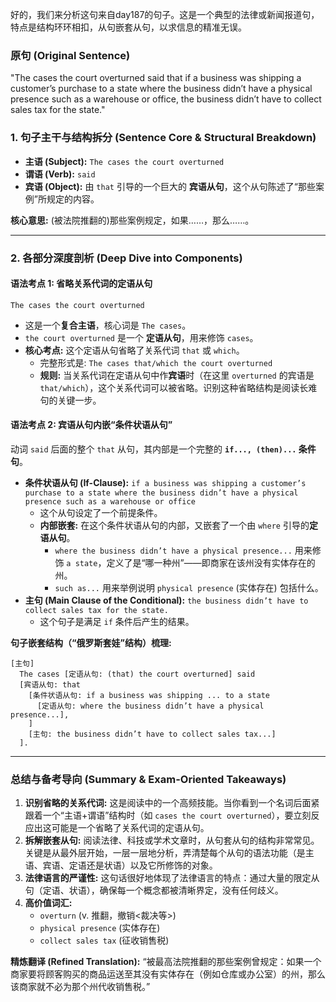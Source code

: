 好的，我们来分析这句来自day187的句子。这是一个典型的法律或新闻报道句，特点是结构环环相扣，从句嵌套从句，以求信息的精准无误。

### **原句 (Original Sentence)**

"The cases the court overturned said that if a business was shipping a customer’s purchase to a state where the business didn’t have a physical presence such as a warehouse or office, the business didn’t have to collect sales tax for the state."

### **1. 句子主干与结构拆分 (Sentence Core & Structural Breakdown)**

- **主语 (Subject):** `The cases the court overturned`
- **谓语 (Verb):** `said`
- **宾语 (Object):** 由 `that` 引导的一个巨大的 **宾语从句**，这个从句陈述了“那些案例”所规定的内容。

**核心意思:** (被法院推翻的)那些案例规定，如果……，那么……。

------

### **2. 各部分深度剖析 (Deep Dive into Components)**

#### **语法考点 1: 省略关系代词的定语从句**

```
The cases the court overturned
```

- 这是一个**复合主语**，核心词是 `The cases`。
- `the court overturned` 是一个 **定语从句**，用来修饰 `cases`。
- **核心考点:** 这个定语从句省略了关系代词 `that` 或 `which`。
  - 完整形式是: `The cases that/which the court overturned`
  - **规则:** 当关系代词在定语从句中作**宾语**时（在这里 `overturned` 的宾语是 `that/which`），这个关系代词可以被省略。识别这种省略结构是阅读长难句的关键一步。

#### **语法考点 2: 宾语从句内嵌“条件状语从句”**

动词 `said` 后面的整个 `that` 从句，其内部是一个完整的 **`if..., (then)...` 条件句**。

- **条件状语从句 (If-Clause):** `if a business was shipping a customer’s purchase to a state where the business didn’t have a physical presence such as a warehouse or office`
  - 这个从句设定了一个前提条件。
  - **内部嵌套:** 在这个条件状语从句的内部，又嵌套了一个由 `where` 引导的**定语从句**。
    - `where the business didn’t have a physical presence...` 用来修饰 `a state`，定义了是“哪一种州”——即商家在该州没有实体存在的州。
    - `such as...` 用来举例说明 `physical presence` (实体存在) 包括什么。
- **主句 (Main Clause of the Conditional):** `the business didn’t have to collect sales tax for the state.`
  - 这个句子是满足 `if` 条件后产生的结果。

**句子嵌套结构（“俄罗斯套娃”结构）梳理:**

```
[主句]
  The cases [定语从句: (that) the court overturned] said
  [宾语从句: that
    [条件状语从句: if a business was shipping ... to a state
      [定语从句: where the business didn’t have a physical presence...],
    ]
    [主句: the business didn’t have to collect sales tax...]
  ].
```

------

### **总结与备考导向 (Summary & Exam-Oriented Takeaways)**

1. **识别省略的关系代词:** 这是阅读中的一个高频技能。当你看到一个名词后面紧跟着一个“主语+谓语”结构时（如 `cases the court overturned`），要立刻反应出这可能是一个省略了关系代词的定语从句。
2. **拆解嵌套从句:** 阅读法律、科技或学术文章时，从句套从句的结构非常常见。关键是从最外层开始，一层一层地分析，弄清楚每个从句的语法功能（是主语、宾语、定语还是状语）以及它所修饰的对象。
3. **法律语言的严谨性:** 这句话很好地体现了法律语言的特点：通过大量的限定从句（定语、状语），确保每一个概念都被清晰界定，没有任何歧义。
4. **高价值词汇:**
   - `overturn` (v. 推翻，撤销<裁决等>)
   - `physical presence` (实体存在)
   - `collect sales tax` (征收销售税)

**精炼翻译 (Refined Translation):** “被最高法院推翻的那些案例曾规定：如果一个商家要将顾客购买的商品运送至其没有实体存在（例如仓库或办公室）的州，那么该商家就不必为那个州代收销售税。”